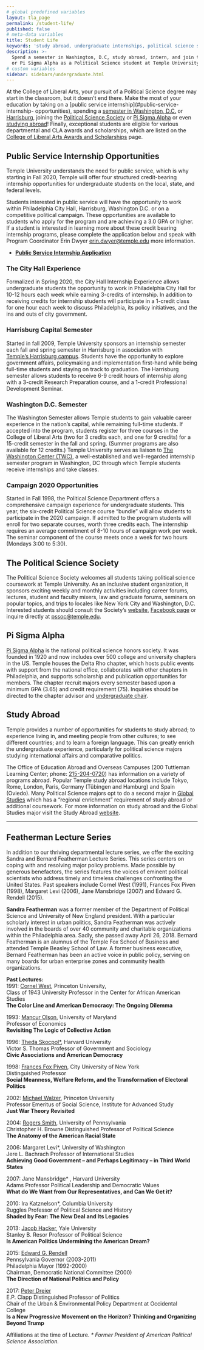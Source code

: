 ```yaml
---
# global predefined variables
layout: tla_page
permalink: /student-life/
published: false
# meta-data variables
title: Student Life
keywords: 'study abroad, undergraduate internships, political science society, Pi Sigma Alpha'
description: >-
  Spend a semester in Washington, D.C, study abroad, intern, and join the Political Science Society
  or Pi Sigma Alpha as a Political Science student at Temple University’s College of Liberal Arts.
# custom variables
sidebar: sidebars/undergraduate.html  
---
```

At the College of Liberal Arts, your pursuit of a Political Science degree may start in the classroom, but it doesn’t end there. Make the most of your education by taking on a [public service internship](#public-service-internship- opportunities), spending a [semester in Washington, D.C.](#washington-dc-semester) or [Harrisburg](#harrisburg-capital-semester), joining the [Political Science Society](#the-political-science-society) or [Pi Sigma Alpha](#pi-sigma-alpha) or even [studying abroad](#study-abroad)! Finally, exceptional students are eligible for various departmental and CLA awards and scholarships, which are listed on the [College of Liberal Arts Awards and Scholarships](https://liberalarts.temple.edu/about-us/resources/awards-and-scholarships?field_awards_department_nid=4583&field_awards_academics_class_value=All) page.

## Public Service Internship Opportunities
Temple University understands the need for public service, which is why starting in Fall 2020, Temple will offer four structured credit-bearing internship opportunities for undergraduate students on the local, state, and federal levels. 

Students interested in public service will have the opportunity to work within Philadelphia City Hall, Harrisburg, Washington D.C. or on a competitive political campaign. These opportunities are available to students who apply for the program and are achieving a 3.0 GPA or higher. If a student is interested in learning more about these credit bearing internship programs, please complete the application below and speak with Program Coordinator Erin Dwyer [erin.dwyer@temple.edu](mailto:erin.dwyer@temple.edu) more information. 

- [**Public Service Internship Application**](https://form.jotform.com/CVE13/public-service-internships)

### The City Hall Experience
Formalized in Spring 2020, the City Hall Internship Experience allows undergraduate students the opportunity to work in Philadelphia City Hall for 10-12 hours each week while earning 3-credits of internship. In addition to receiving credits for internship students will participate in a 1-credit class for one hour each week to discuss Philadelphia, its policy initiatives, and the ins and outs of city government. 

### Harrisburg Capital Semester
Started in fall 2009, Temple University sponsors an internship semester each fall and spring semester in Harrisburg in association with [Temple’s Harrisburg campus](https://harrisburg.temple.edu). Students have the opportunity to explore government affairs, policymaking and implementation first-hand while being full-time students and staying on track to graduation. The Harrisburg semester allows students to receive 6-9 credit hours of internship along with a 3-credit Research Preparation course, and a 1-credit Professional Development Seminar. 

### Washington D.C. Semester
The Washington Semester allows Temple students to gain valuable career experience in the nation’s capital, while remaining full-time students. If accepted into the program, students register for three courses in the College of Liberal Arts (two for 3 credits each, and one for 9 credits) for a 15-credit semester in the fall and spring. (Summer programs are also available for 12 credits.) Temple University serves as liaison to [The Washington Center (TWC)](https://twc.edu), a well-established and well-regarded internship semester program in Washington, DC through which Temple students receive internships and take classes.

### Campaign 2020 Opportunities 
Started in Fall 1998, the Political Science Department offers a comprehensive campaign experience for undergraduate students. This year, the six-credit Political Science course “bundle” will allow students to participate in the 2020 campaign. If admitted to the program students will enroll for two separate courses, worth three credits each. The internship requires an average commitment of 8-10 hours of campaign work per week. The seminar component of the course meets once a week for two hours (Mondays 3:00 to 5:30).

## The Political Science Society
The Political Science Society welcomes all students taking political science coursework at Temple University. As an inclusive student organization, it sponsors exciting weekly and monthly activities including career forums, lectures, student and faculty mixers, law and graduate forums, seminars on popular topics, and trips to locales like New York City and Washington, D.C. Interested students should consult the Society’s [website](https://pssoc5.wixsite.com/temple), [Facebook page](https://www.facebook.com/TemplePSS/) or inquire directly at [pssoc@temple.edu](mailto:pssoc@temple.edu).

## Pi Sigma Alpha
[Pi Sigma Alpha](https://www.pisigmaalpha.org/) is the national political science honors society. It was founded in 1920 and now includes over 500 college and university chapters in the US. Temple houses the Delta Rho chapter, which hosts public events with support from the national office, collaborates with other chapters in Philadelphia, and supports scholarship and publication opportunities for members. The chapter recruit majors every semester based upon a minimum GPA (3.65) and credit requirement (75). Inquiries should be directed to the chapter advisor and [undergraduate chair](mailto:sean.yom@temple.edu).

## Study Abroad
Temple provides a number of opportunities for students to study abroad; to experience living in, and meeting people from other cultures; to see different countries; and to learn a foreign language. This can greatly enrich the undergraduate experience, particularly for political science majors studying international affairs and comparative politics. 

The Office of Education Abroad and Overseas Campuses (200 Tuttleman Learning Center; phone: [215-204-0720](tel:2152040720)) has information on a variety of programs abroad. Popular Temple study abroad locations include Tokyo, Rome, London, Paris, Germany (Tübingen and Hamburg) and Spain (Oviedo). Many Political Science majors opt to do a second major in [Global Studies](http://www.cla.temple.edu/global-studies/) which has a “regional enrichment” requirement of study abroad or additional coursework. For more information on study abroad and the Global Studies major visit the Study Abroad [website](http://studyabroad.temple.edu/).

___

## Featherman Lecture Series
In addition to our thriving departmental lecture series, we offer the exciting Sandra and Bernard Featherman Lecture Series. This series centers on coping with and resolving major policy problems. Made possible by generous benefactors, the series features the voices of eminent political scientists who address timely and timeless challenges confronting the United States. Past speakers include Cornel West (1991), Frances Fox Piven (1998), Margaret Levi (2006), Jane Mansbridge (2007) and Edward G. Rendell (2015).

**Sandra Featherman** was a former member of the Department of Political Science and University of New England president. With a particular scholarly interest in urban politics, Sandra Featherman was actively involved in the boards of over 40 community and charitable organizations within the Philadelphia area. Sadly, she passed away April 26, 2018. Bernard Featherman is an alumnus of the Temple Fox School of Business and attended Temple Beasley School of Law. A former business executive, Bernard Featherman has been an active voice in public policy, serving on many boards for urban enterprise zones and community health organizations.

**Past Lectures:**<br>
1991: [Cornel West](http://www.utsnyc.edu/faculty/faculty-directory/cornel-west), Princeton University, <br>
Class of 1943 University Professor in the Center for African American Studies <br>
**The Color Line and American Democracy: The Ongoing Dilemma** <br>

1993: [Mancur Olson](http://en.wikipedia.org/wiki/Mancur_Olson), University of Maryland <br>
Professor of Economics <br>
**Revisiting The Logic of Collective Action** <br>

1996: [Theda Skocpol*](http://scholar.harvard.edu/thedaskocpol), Harvard University <br>
Victor S. Thomas Professor of Government and Sociology <br>
**Civic Associations and American Democracy** <br>

1998: [Frances Fox Piven](http://www.gc.cuny.edu/Page-Elements/Academics-Research-Centers-Initiatives/Doctoral-Programs/Political-Science/Faculty), City University of New York <br>
Distinguished Professor <br>
**Social Meanness, Welfare Reform, and the Transformation of Electoral Politics** <br>

2002: [Michael Walzer](http://www.sss.ias.edu/faculty/walzer), Princeton University <br>
Professor Emeritus of Social Science, Institute for Advanced Study <br>
**Just War Theory Revisited** <br>

2004: [Rogers Smith](http://www.sas.upenn.edu/polisci/people/standing-faculty/rogers-smith), University of Pennsylvania <br>
Christopher H. Browne Distinguished Professor of Political Science <br>
**The Anatomy of the American Racial State** <br>

2006: Margaret Levi*, University of Washington <br>
Jere L. Bachrach Professor of International Studies <br>
**Achieving Good Government – and Perhaps Legitimacy – in Third World States** <br>

2007: Jane Mansbridge* , Harvard University <br>
Adams Professor Political Leadership and Democratic Values <br>
**What do We Want from Our Representatives, and Can We Get it?** <br>

2010: Ira Katznelson*, Columbia University <br>
Ruggles Professor of Political Science and History <br>
**Shaded by Fear: The New Deal and Its Legacies** <br>

2013: [Jacob Hacker](http://politicalscience.yale.edu/people/jacob-hacker), Yale University <br>
Stanley B. Resor Professor of Political Science <br>
**Is American Politics Undermining the American Dream?** <br>

2015: [Edward G. Rendell](http://www.edwardrendell.com/) <br>
Pennsylvania Governor (2003-2011) <br>
Philadelphia Mayor (1992-2000) <br>
Chairman, Democratic National Committee (2000) <br>
**The Direction of National Politics and Policy** <br>

2017: [Peter Dreier](http://www.peterdreier.com/about/) <br>
E.P. Clapp Distinguished Professor of Politics <br>
Chair of the Urban & Environmental Policy Department at Occidental College <br>
**Is a New Progressive Movement on the Horizon? Thinking and Organizing Beyond Trump** <br>

Affiliations at the time of Lecture.
_* Former President of American Political Science Association._
